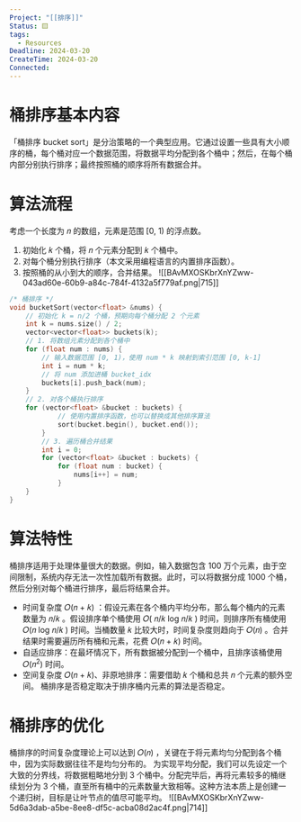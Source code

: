 ```yaml
---
Project: "[[排序]]"
Status: 🟨
tags:
  - Resources
Deadline: 2024-03-20
CreateTime: 2024-03-20
Connected:
---
```

# 桶排序基本内容

「桶排序 bucket sort」是分治策略的一个典型应用。它通过设置一些具有大小顺序的桶，每个桶对应一个数据范围，将数据平均分配到各个桶中；然后，在每个桶内部分别执行排序；最终按照桶的顺序将所有数据合并。
# 算法流程
考虑一个长度为 𝑛 的数组，元素是范围 [0, 1) 的浮点数。
1. 初始化 𝑘 个桶，将 𝑛 个元素分配到 𝑘 个桶中。
2. 对每个桶分别执行排序（本文采用编程语言的内置排序函数）。
3. 按照桶的从小到大的顺序，合并结果。
![[BAvMXOSKbrXnYZww-043ad60e-60b9-a84c-784f-4132a5f779af.png|715]]
```cpp
/* 桶排序 */
void bucketSort(vector<float> &nums) {
	// 初始化 k = n/2 个桶，预期向每个桶分配 2 个元素
	int k = nums.size() / 2;
	vector<vector<float>> buckets(k);
	// 1. 将数组元素分配到各个桶中
	for (float num : nums) {
		// 输入数据范围 [0, 1)，使用 num * k 映射到索引范围 [0, k-1]
		int i = num * k;
		// 将 num 添加进桶 bucket_idx
		buckets[i].push_back(num);
	}
	// 2. 对各个桶执行排序
	for (vector<float> &bucket : buckets) {
			// 使用内置排序函数，也可以替换成其他排序算法
			sort(bucket.begin(), bucket.end());
		}
		// 3. 遍历桶合并结果
		int i = 0;
		for (vector<float> &bucket : buckets) {
			for (float num : bucket) {
				nums[i++] = num;
			}
	}
}
```

# 算法特性
桶排序适用于处理体量很大的数据。例如，输入数据包含 100 万个元素，由于空间限制，系统内存无法一次性加载所有数据。此时，可以将数据分成 1000 个桶，然后分别对每个桶进行排序，最后将结果合并。
- 时间复杂度 𝑂(𝑛 + 𝑘) ：假设元素在各个桶内平均分布，那么每个桶内的元素数量为 𝑛/𝑘 。假设排序单个桶使用 𝑂( 𝑛/𝑘 log 𝑛/𝑘 ) 时间，则排序所有桶使用 𝑂(𝑛 log 𝑛/𝑘 ) 时间。当桶数量 𝑘 比较大时，时间复杂度则趋向于 𝑂(𝑛) 。合并结果时需要遍历所有桶和元素，花费 𝑂(𝑛 + 𝑘) 时间。
- 自适应排序：在最坏情况下，所有数据被分配到一个桶中，且排序该桶使用 𝑂(𝑛<sup>2</sup>) 时间。
- 空间复杂度 𝑂(𝑛 + 𝑘)、非原地排序：需要借助 𝑘 个桶和总共 𝑛 个元素的额外空间。
桶排序是否稳定取决于排序桶内元素的算法是否稳定。

# 桶排序的优化
桶排序的时间复杂度理论上可以达到 𝑂(𝑛) ，关键在于将元素均匀分配到各个桶中，因为实际数据往往不是均匀分布的。
为实现平均分配，我们可以先设定一个大致的分界线，将数据粗略地分到 3 个桶中。分配完毕后，再将元素较多的桶继续划分为 3 个桶，直至所有桶中的元素数量大致相等。这种方法本质上是创建一个递归树，目标是让叶节点的值尽可能平均。
![[BAvMXOSKbrXnYZww-5d6a3dab-a5be-8ee8-df5c-acba08d2ac4f.png|714]]
